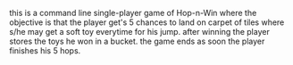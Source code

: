 this is a command line single-player game of Hop-n-Win where the objective is that the player get's 5 chances to land on carpet of tiles where s/he may get a soft toy everytime for his jump. after winning the player stores the toys he won in a bucket. the game ends as soon the player finishes his 5 hops.